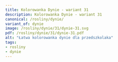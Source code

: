 ```yaml
---
title: Kolorowanka Dynie - wariant 31
description: Kolorowanka Dynie - wariant 31
canonical: /rosliny/dynie/
variant_of: dynie
image: /rosliny/dynie/31/dynie-31.svg
pdf: /rosliny/dynie/31/dynie-31.pdf
alt: "Łatwa kolorowanka dynie dla przedszkolaka"
tags:
- rosliny
- dynie
---
```

